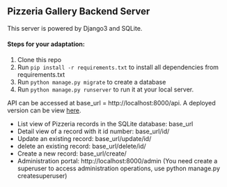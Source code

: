 ## Pizzeria Gallery Backend Server
This server is powered by Django3 and SQLite. 

#### Steps for your adaptation:
1. Clone this repo
2. Run `pip install -r requirements.txt` to install all dependencies from requirements.txt
3. Run `python manage.py migrate` to create a database
4. Run `python manage.py runserver` to run it at your local server.

API can be accessed at base_url = http://localhost:8000/api. A deployed version can be view [here](http://www.pizzavspizza.com/api/). 
- List view of Pizzeria records in the SQLite database: base_url
- Detail view of a record with it id number: base_url/id/
- Update an existing record: base_url/update/id/
- delete an existing record: base_url/delete/id/
- Create a new record: base_url/create/
- Administration portal: http://localhost:8000/admin (You need create a superuser to access administration operations, use python manage.py createsuperuser)

